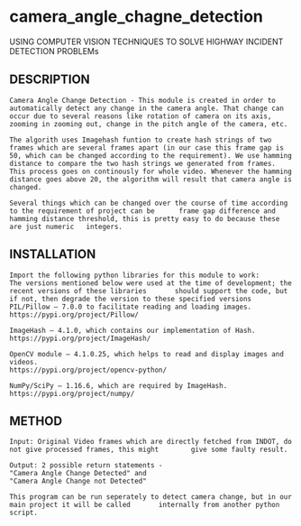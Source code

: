 # camera_angle_chagne_detection

USING COMPUTER VISION TECHNIQUES TO SOLVE HIGHWAY INCIDENT DETECTION PROBLEMs

## DESCRIPTION

	Camera Angle Change Detection - This module is created in order to automatically detect any change in the camera angle. That change can occur due to several reasons like rotation of camera on its axis, zooming in zooming out, change in the pitch angle of the camera, etc.

	The algorith uses Imagehash funtion to create hash strings of two frames which are several frames apart (in our case this frame gap is 50, which can be changed according to the requirement). We use hamming distance to compare the two hash strings we generated from frames. This process goes on continously for whole video. Whenever the hamming distance goes above 20, the algorithm will result that camera angle is changed.

	Several things which can be changed over the course of time according to the requirement of project can be 		frame gap difference and hamming distance threshold, this is pretty easy to do because these are just numeric 	integers.

## INSTALLATION

	Import the following python libraries for this module to work:
	The versions mentioned below were used at the time of development; the recent versions of these libraries 		should support the code, but if not, then degrade the version to these specified versions
	PIL/Pillow – 7.0.0 to facilitate reading and loading images. 
	https://pypi.org/project/Pillow/

	ImageHash – 4.1.0, which contains our implementation of Hash. https://pypi.org/project/ImageHash/

	OpenCV module – 4.1.0.25, which helps to read and display images and videos.
	https://pypi.org/project/opencv-python/

	NumPy/SciPy – 1.16.6, which are required by ImageHash.
	https://pypi.org/project/numpy/
  
## METHOD

	Input: Original Video frames which are directly fetched from INDOT, do not give processed frames, this might 		give some faulty result.

	Output: 2 possible return statements - 
	"Camera Angle Change Detected" and
	"Camera Angle Change not Detected"
	
	This program can be run seperately to detect camera change, but in our main project it will be called 		internally from another python script. 
